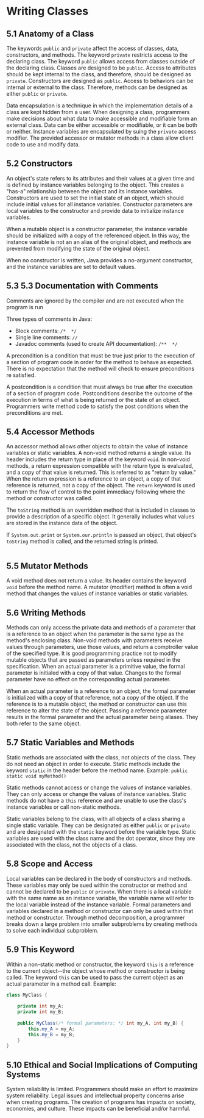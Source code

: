 # Writing Classes

## 5.1 Anatomy of a Class

The keywords `public` and `private` affect the access of classes, data, constructors, and methods. The keyword `private` restricts access to the declaring class. The keyword `public` allows access from classes outside of the declaring class. Classes are designed to be `public`. Access to attributes should be kept internal to the class, and therefore, should be designed as `private`. Constructors are designed as `public`. Access to behaviors can be internal or external to the class. Therefore, methods can be designed as either `public` or `private`.

Data encapsulation is a technique in which the implementation details of a class are kept hidden from a user. When designing a class, programmers make decisions about what data to make accessible and modifiable form an external class. Data can be either accessible or modifiable, or it can be both or neither. Instance variables are encapsulated by suing the `private` access modifier. The provided accessor or mutator methods in a class allow client code to use and modify data. 

## 5.2 Constructors

An object's state refers to its attributes and their values at a given time and is defined by instance variables belonging to the object. This creates a "has-a" relationship between the object and its instance variables. Constructors are used to set the initial state of an object, which should include initial values for all instance variables. Constructor parameters are local variables to the constructor and provide data to initialize instance variables. 

When a mutable object is a constructor parameter, the instance variable should be initialized with a copy of the referenced object. In this way, the instance variable is not an an alias of the original object, and methods are prevented from modifying the state of the original object.

When no constructor is written, Java provides a no-argument constructor, and the instance variables are set to default values.

## 5.3 5.3 Documentation with Comments

Comments are ignored by the compiler and are not executed when the program is run

Three types of comments in Java:

- Block comments: `/*  */`
- Single line comments: `//`
- Javadoc comments (used to create API documentation): `/**  */`

A precondition is a condition that must be true just prior to the execution of a section of program code in order for the method to behave as expected. There is no expectation that the method will check to ensure preconditions re satisfied.

A postcondition is a condition that must always be true after the execution of a section of program code. Postconditions describe the outcome of the execution in terms of what is being returned or the state of an object. Programmers write method code to satisfy the post conditions when the preconditions are met.

## 5.4 Accessor Methods

An accessor method allows other objects to obtain the value of instance variables or static variables. A non-void method returns a single value. Its header includes the return type in place of the keyword `void`. In non-void methods, a return expression compatible with the return type is evaluated, and a copy of that value is returned. This is referred to as "return by value." When the return expression is a reference to an object, a copy of that reference is returned, not a copy of the object. The `return` keyword is used to return the flow of control to the point immediacy following where the method or constructor was called.

The `toString` method is an overridden method that is included in classes to provide a description of a specific object. It generally includes what values are stored in the instance data of the object. 

If `System.out.print` or `System.our.println` is passed an object, that object's `toString` method is called, and the returned string is printed.

```java

```

## 5.5 Mutator Methods

A void method does not return a value. Its header contains the keyword `void` before the method name. A mutator (modifier) method is often a void method that changes the values of instance variables or static variables.

## 5.6 Writing Methods

Methods can only access the private data and methods of a parameter that is a reference to an object when the parameter is the same type as the method's enclosing class. Non-void methods with parameters receive values through parameters, use those values, and return a comptroller value of the specified type. It is good programming practice not to modify mutable objects that are passed as parameters unless required in the specification. When an actual parameter is a primitive value, the formal parameter is initialed with a copy of that value. Changes to the formal parameter have no effect on the corresponding actual parameter.

When an actual parameter is a reference to an object, the formal parameter is initialized with a copy of that reference, not a copy of the object. If the reference is to a mutable object, the method or constructor can use this reference to alter the state of the object. Passing a reference parameter results in the formal parameter and the actual parameter being aliases. They both refer to the same object.

## 5.7 Static Variables and Methods

Static methods are associated with the class, not objects of the class. They do not need an object in order to execute. Static methods include the keyword `static` in the header before the method name. Example: `public static void myMethod()`

Static methods cannot access or change the values of instance variables. They can only access or change the values of instance variables. Static methods do not have a `this` reference and are unable to use the class's instance variables or call non-static methods.

Static variables belong to the class, with all objects of a class sharing a single static variable. They can be designated as either `public` or `private` and are designated with the `static` keyword before the variable type. Static variables are used with the class name and the dot operator, since they are associated with the class, not the objects of a class.

## 5.8 Scope and Access

Local variables can be declared in the body of constructors and methods. These variables may only be sued within the constructor or method and cannot be declared to be `public` or `private`. When there is a local variable with the same name as an instance variable, the variable name will refer to the local variable instead of the instance variable. Formal parameters and variables declared in a method or constructor can only be used within that method or constructor. Through method decomposition, a programmer breaks down a large problem into smaller subproblems by creating methods to solve each individual subproblem. 

## 5.9 This Keyword

Within a non-static method or constructor, the keyword `this` is a reference to the current object--the object whose method or constructor is being called. The keyword `this` can be used to pass the current object as an actual parameter in a method call. Example: 

```java
class MyClass {
    
    private int my_A;
    private int my_B;
    
    public MyClass(/* formal parameters: */ int my_A, int my_B) {
        this.my_A = my_A;
        this.my_B = my_B;
    }
}
```

## 5.10 Ethical and Social Implications of Computing Systems

System reliability is limited. Programmers should make an effort to maximize system reliability. Legal issues and intellectual property concerns arise when creating programs. The creation of programs has impacts on society, economies, and culture. These impacts can be beneficial and/or harmful.